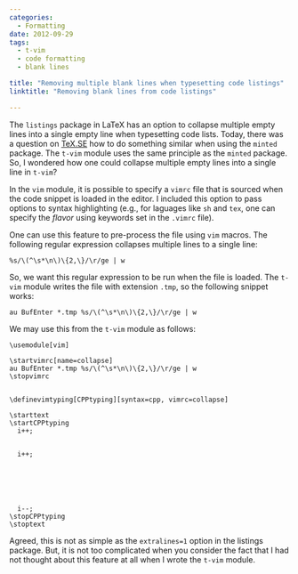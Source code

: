 ```yaml
---
categories:
  - Formatting
date: 2012-09-29
tags:
  - t-vim
  - code formatting
  - blank lines

title: "Removing multiple blank lines when typesetting code listings"
linktitle: "Removing blank lines from code listings"

---
```


The `listings` package in LaTeX has an option to collapse multiple empty lines
into a single empty line when typesetting code lists. Today, there was a
question on [TeX.SE] how to do something similar when using the `minted`
package. The `t-vim` module uses the same principle as the `minted` package.
So, I wondered how one could collapse multiple empty lines into a single
line in `t-vim`?

<!--more-->

[TeX.SE]: https://tex.stackexchange.com/questions/74648/remove-blank-lines-in-minted

In the `vim` module, it is possible to specify a `vimrc` file that is sourced
when the code snippet is loaded in the editor. I included this option to
pass options to syntax highlighting (e.g., for laguages like `sh` and `tex`,
one can specify the _flavor_ using keywords set in the `.vimrc` file). 

One can use this feature to pre-process the file using `vim` macros. The
following regular expression collapses multiple lines to a single line:

```
%s/\(^\s*\n\)\{2,\}/\r/ge | w
```

So, we want this regular expression to be run when the file is loaded. The
`t-vim` module writes the file with extension `.tmp`, so the following
snippet works:

<!--
au BufEnter *.tmp %s/\(^\s*\n\)\{2,\}/\r/ge | w
-->

<pre><code><span class="Statement">au</span> <span class="Type">BufEnter</span> *.tmp <span class="Number">%</span><span class="Statement">s</span><span class="Delimiter">/</span><span class="SpecialChar">\(</span>^\s*\n<span class="SpecialChar">\)</span>\{2,\}<span class="Delimiter">/</span>\r<span class="Delimiter">/</span><span class="Special">ge</span> | <span class="Statement">w</span>
</code></pre>

We may use this from the `t-vim` module as follows:

<!----
\usemodule[vim]
 
\startvimrc[name=collapse]
au BufEnter *.tmp %s/\(^\s*\n\)\{2,\}/\r/ge | w
\stopvimrc
 
 
\definevimtyping[CPPtyping][syntax=cpp, vimrc=collapse]
 
\starttext
\startCPPtyping
  i++;
 
 
  i++;
 
 
 
 
 
 
  i--;
\stopCPPtyping
\stoptext
-->

<pre><code><span class="Identifier">\usemodule</span><span class="Delimiter">[</span><span class="Type">vim</span><span class="Delimiter">]</span>
<span class="Delimiter"> </span>
<span class="Keyword">\startvimrc</span><span class="Delimiter">[</span><span class="Type">name=collapse</span><span class="Delimiter">]</span>
<span class="Statement">au</span> <span class="Type">BufEnter</span> *.tmp <span class="Number">%</span><span class="Statement">s</span><span class="Delimiter">/</span><span class="SpecialChar">\(</span>^\s*\n<span class="SpecialChar">\)</span>\{2,\}<span class="Delimiter">/</span>\r<span class="Delimiter">/</span><span class="Special">ge</span> | <span class="Statement">w</span>
<span class="Keyword">\stopvimrc</span>
<span class="Keyword"> </span>
<span class="Keyword"> </span>
<span class="Identifier">\definevimtyping</span><span class="Delimiter">[</span><span class="Type">CPPtyping</span><span class="Delimiter">][</span><span class="Type">syntax=cpp, vimrc=collapse</span><span class="Delimiter">]</span>
<span class="Delimiter"> </span>
<span class="PreProc">\starttext</span>
<span class="PreProc">\startCPPtyping</span>
<span class="Special">  i++;</span>
<span class="Special"> </span>
<span class="Special"> </span>
<span class="Special">  i++;</span>
<span class="Special"> </span>
<span class="Special"> </span>
<span class="Special"> </span>
<span class="Special"> </span>
<span class="Special"> </span>
<span class="Special"> </span>
<span class="Special">  i--;</span>
<span class="PreProc">\stopCPPtyping</span>
<span class="PreProc">\stoptext</span>
</code></pre>

Agreed, this is not as simple as the `extralines=1` option in the listings
package. But, it is not too complicated when you consider the fact that I had
not thought about this feature at all when I wrote the `t-vim` module.



